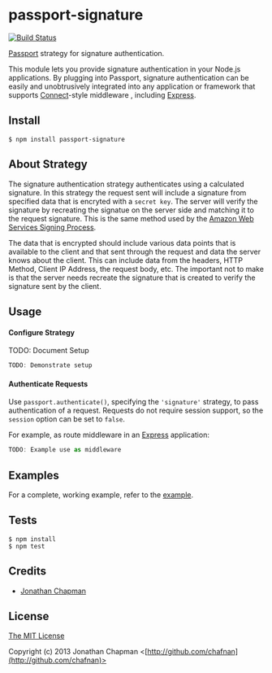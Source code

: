 # passport-signature

[![Build Status](https://travis-ci.org/chafnan/passport-signatures.png?branch=master)](https://travis-ci.org/chafnan/passport-signatures)

[Passport](http://passportjs.org/) strategy for signature authentication.

This module lets you provide signature authentication in your Node.js
applications.  By plugging into Passport, signature authentication can
be easily and unobtrusively integrated into any application or framework
that supports [Connect](http://www.senchalabs.org/connect/)-style middleware
, including [Express](http://expressjs.com/).

## Install

    $ npm install passport-signature

## About Strategy

The signature authentication strategy authenticates using a calculated
signature. In this strategy the request sent will include a signature from
specified data that is encryted with a `secret key`.  The server will verify
the signature by recreating the signatue on the server side and matching it
to the request signature.  This is the same method used by the
[Amazon Web Services Signing Process](http://docs.aws.amazon.com/general/latest/gr/signature-version-4.html).

The data that is encrypted should include various data points that is
available to the client and that sent through the request and data the
server knows about the client.  This can include data from the headers, HTTP
Method, Client IP Address, the request body, etc.  The important not to make
is that the server needs recreate the signature that is created to verify
the signature sent by the client.

## Usage

#### Configure Strategy

TODO: Document Setup

``` Javascript
TODO: Demonstrate setup
```

#### Authenticate Requests

Use `passport.authenticate()`, specifying the `'signature'` strategy, to
pass authentication of a request.  Requests do not require session support,
so the `session` option can be set to `false`.

For example, as route middleware in an [Express](http://expressjs.com/)
application:

``` Javascript
TODO: Example use as middleware
```

## Examples

For a complete, working example, refer to the [example](https://github.com/chafnan/passport-anonymous/tree/master/examples/signature).

## Tests

    $ npm install
    $ npm test

## Credits

  - [Jonathan Chapman](http://github.com/chafnan)

## License

[The MIT License](http://opensource.org/licenses/MIT)

Copyright (c) 2013 Jonathan Chapman <[http://github.com/chafnan](http://github.com/chafnan)>